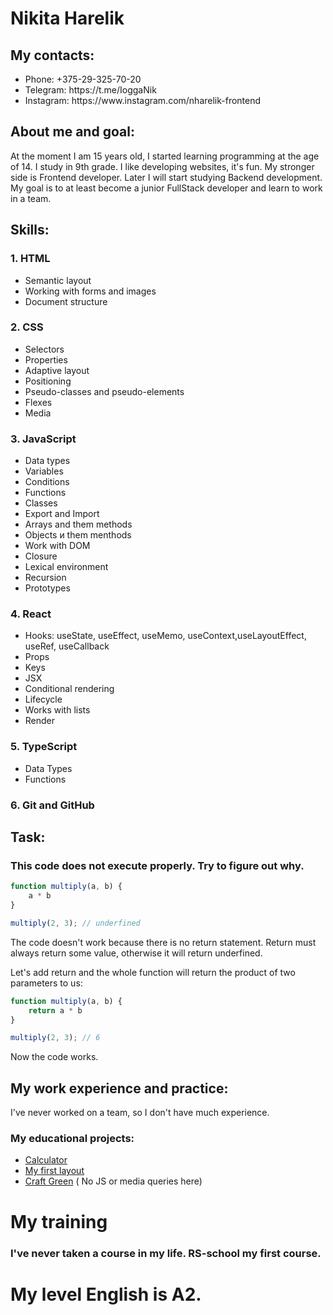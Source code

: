 # Nikita Harelik

## My contacts:
<ul>
  <li>Phone: +375-29-325-70-20</li>
  <li>Telegram: https://t.me/IoggaNik</li>
  <li>Instagram: https://www.instagram.com/nharelik-frontend</li>
</ul>

## About me and goal:
At the moment I am 15 years old, I started learning programming at the age of 14. I study in 9th grade. I like developing websites, it's fun.
My stronger side is Frontend developer.
Later I will start studying Backend development. My goal is to at least become a junior FullStack developer and learn to work in a team.

## Skills:

### 1. HTML
<ul>
  <li>Semantic layout</li>
  <li>Working with forms and images</li>
  <li>Document structure</li>
</ul>

### 2. CSS
<ul>
  <li>Selectors</li>
  <li>Properties</li>
  <li>Adaptive layout</li>
  <li>Positioning</li>
  <li>Pseudo-classes and pseudo-elements</li>
  <li>Flexes</li>
  <li>Media</li>
</ul>

### 3. JavaScript
<ul>
  <li>Data types</li>
  <li>Variables</li>
  <li>Conditions</li>
  <li>Functions</li>
  <li>Classes</li>
  <li>Export and Import</li>
  <li>Arrays and them methods</li>
  <li>Objects и them menthods</li>
  <li>Work with DOM</li>
  <li>Closure</li>
  <li>Lexical environment</li>
  <li>Recursion</li>
  <li>Prototypes</li>
</ul>

### 4. React
<ul>
  <li>Hooks: useState, useEffect, useMemo, useContext,useLayoutEffect, useRef, useCallback</li>
  <li>Props</li>
  <li>Keys</li>
  <li>JSX</li>
  <li>Conditional rendering</li>
  <li>Lifecycle</li>
  <li>Works with lists</li>
  <li>Render</li>
</ul>

### 5. TypeScript
<ul>
  <li>Data Types</li>
  <li>Functions</li>
</ul>

### 6. Git and GitHub

## Task:
### This code does not execute properly. Try to figure out why.

```javascript
function multiply(a, b) {
    a * b
}

multiply(2, 3); // underfined
```

The code doesn't work because there is no return statement. Return must always return some value, otherwise it will return underfined.

Let's add return and the whole function will return the product of two parameters to us:

```javascript
function multiply(a, b) {
    return a * b
}

multiply(2, 3); // 6
```

Now the code works.

## My work experience and practice:

I've never worked on a team, so I don't have much experience.

### My educational projects:

- [Calculator](https://iogganik.github.io/Calculator/)
- [My first layout](https://iogganik.github.io/Slavia/)
- [Craft Green](https://iogganik.github.io/Craft-Green/) (
No JS or media queries here)

# My training 
### I've never taken a course in my life. RS-school my first course.

# My level English is A2.
